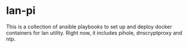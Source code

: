 # lan-pi
This is a collection of ansible playbooks to set up and deploy docker containers for lan utility.
Right now, it includes pihole, dnscryptproxy and ntp.
